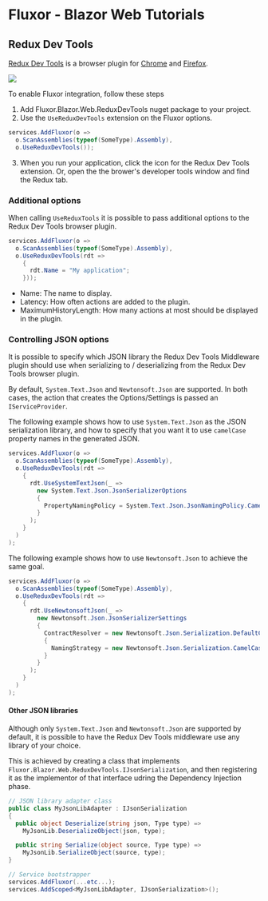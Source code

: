 # Fluxor - Blazor Web Tutorials

## Redux Dev Tools

[Redux Dev Tools][ReduxDevToolsLink] is a browser plugin for
[Chrome][ChromePluginLink] and [Firefox][FirefoxPluginLink].

![](./../../../images/redux-dev-tools.jpg)

To enable Fluxor integration, follow these steps
 1. Add Fluxor.Blazor.Web.ReduxDevTools nuget package to your project.
 2. Use the `UseReduxDevTools` extension on the Fluxor options.

```c#
services.AddFluxor(o =>
  o.ScanAssemblies(typeof(SomeType).Assembly),
  o.UseReduxDevTools());
```

 3. When you run your application, click the icon for the Redux Dev Tools extension.
    Or, open the the brower's developer tools window and find the Redux tab.


### Additional options

When calling `UseReduxTools` it is possible to pass additional options to the
Redux Dev Tools browser plugin.

```c#
services.AddFluxor(o =>
  o.ScanAssemblies(typeof(SomeType).Assembly),
  o.UseReduxDevTools(rdt =>
    {
      rdt.Name = "My application";
    }));
```


 * Name: The name to display.
 * Latency: How often actions are added to the plugin.
 * MaximumHistoryLength: How many actions at most should be displayed in the plugin.

### Controlling JSON options

It is possible to specify which JSON library the Redux Dev Tools Middleware
plugin should use when serializing to / deserializing from the
Redux Dev Tools browser plugin.

By default, `System.Text.Json` and `Newtonsoft.Json` are supported. In both cases,
the action that creates the Options/Settings is passed an `IServiceProvider`.

The following example shows how to use `System.Text.Json` as the
JSON serialization library, and how to specify that you want
it to use `camelCase` property names in the generated JSON.

```c#
services.AddFluxor(o =>
  o.ScanAssemblies(typeof(SomeType).Assembly),
  o.UseReduxDevTools(rdt =>
    {
      rdt.UseSystemTextJson(_ =>
        new System.Text.Json.JsonSerializerOptions
        {
          PropertyNamingPolicy = System.Text.Json.JsonNamingPolicy.CamelCase
        }
      );
    }
  )
);
```

The following example shows how to use `Newtonsoft.Json` to achieve
the same goal.

```c#
services.AddFluxor(o =>
  o.ScanAssemblies(typeof(SomeType).Assembly),
  o.UseReduxDevTools(rdt =>
    {
      rdt.UseNewtonsoftJson(_ =>
        new Newtonsoft.Json.JsonSerializerSettings
        {
          ContractResolver = new Newtonsoft.Json.Serialization.DefaultContractResolver
          {
            NamingStrategy = new Newtonsoft.Json.Serialization.CamelCaseNamingStrategy()
          }
        }
      );
    }
  )
);
```

#### Other JSON libraries

Although only `System.Text.Json` and `Newtonsoft.Json` are supported by default, it
is possible to have the Redux Dev Tools middleware use any library of your choice.

This is achieved by creating a class that implements
`Fluxor.Blazor.Web.ReduxDevTools.IJsonSerialization`, and then registering it as
the implementor of that interface udring the Dependency Injection phase.

```c#
// JSON library adapter class
public class MyJsonLibAdapter : IJsonSerialization
{
  public object Deserialize(string json, Type type) =>
    MyJsonLib.DeserializeObject(json, type);

  public string Serialize(object source, Type type) =>
    MyJsonLib.SerializeObject(source, type);  
}
```

```c#
// Service bootstrapper  
services.AddFluxor(...etc...);
services.AddScoped<MyJsonLibAdapter, IJsonSerialization>();
```

 [ReduxDevToolsLink]: https://github.com/zalmoxisus/redux-devtools-extension
 [ChromePluginLink]: https://chrome.google.com/webstore/detail/redux-devtools/lmhkpmbekcpmknklioeibfkpmmfibljd?hl=en
 [FirefoxPluginLink]: https://addons.mozilla.org/en-GB/firefox/addon/reduxdevtools/